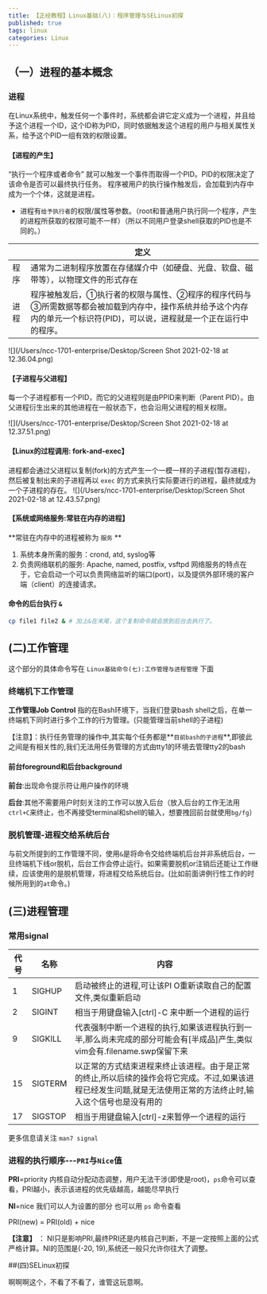 ```yaml
---
title: 【正经教程】Linux基础(八)：程序管理与SELinux初探
published: true
tags: linux
categories: Linux
---
```


## （一）进程的基本概念

### 进程
在Linux系统中，触发任何一个事件时，系统都会讲它定义成为一个进程，并且给予这个进程一个ID，这个ID称为PID，同时依据触发这个进程的用户与相关属性关系，给予这个PID一组有效的权限设置。

#### 【进程的产生】
“执行一个程序或者命令” 就可以触发一个事件而取得一个PID。PID的权限决定了该命令是否可以最终执行任务。
程序被用户的执行操作触发后，会加载到内存中成为一个个体，这就是进程。
- 进程有`给予执行者`的权限/属性等参数。（root和普通用户执行同一个程序，产生的进程所获取的权限可能不一样）（所以不同用户登录shell获取的PID也是不同的。）

  

|      | 定义 |
|---|---|
| 程序 | 通常为二进制程序放置在存储媒介中（如硬盘、光盘、软盘、磁带等），以物理文件的形式存在 |
| 进程 | 程序被触发后，①执行者的权限与属性、②程序的程序代码与③所需数据等都会被加载到内存中，操作系统并给予这个内存内的单元一个标识符(PID)，可以说，进程就是一个正在运行中的程序。 |

![](/Users/ncc-1701-enterprise/Desktop/Screen Shot 2021-02-18 at 12.36.04.png)


#### 【子进程与父进程】

每一个子进程都有一个PID，而它的父进程则是由PPID来判断（Parent PID）。由父进程衍生出来的其他进程在一般状态下，也会沿用父进程的相关权限。

![](/Users/ncc-1701-enterprise/Desktop/Screen Shot 2021-02-18 at 12.37.51.png)


#### 【Linux的过程调用: fork-and-exec】

进程都会通过父进程以复制(fork)的方式产生一个一模一样的子进程(暂存进程)，然后被复制出来的子进程再以 `exec` 的方式来执行实际要进行的进程，最终就成为一个子进程的存在。 
![](/Users/ncc-1701-enterprise/Desktop/Screen Shot 2021-02-18 at 12.43.57.png)

#### 【系统或网络服务:常驻在内存的进程】
**常驻在内存中的进程被称为 `服务` **
1. 系统本身所需的服务：crond, atd, syslog等
2. 负责网络联机的服务:  Apache, named, postfix, vsftpd 网络服务的特点在于，它会启动一个可以负责网络监听的端口(port)，以及提供外部环境的客户端（client）的连接请求。

#### 命令的后台执行 `&`
```bash
cp file1 file2 & # 加上&在末尾，这个复制命令就会放到后台去执行了。
```

## (二)工作管理
这个部分的具体命令写在 `Linux基础命令(七):工作管理与进程管理` 下面

### 终端机下工作管理

**工作管理Job Control** 指的在Bash环境下，当我们登录bash shell之后，在单一终端机下同时进行多个工作的行为管理。(只能管理当前shell的子进程)

【注意】：执行任务管理的操作中,其实每个任务都是**`目前bash的子进程`**,即彼此之间是有相关性的,我们无法用任务管理的方式由tty1的环境去管理tty2的bash

#### 前台foreground和后台background

**前台**:出现命令提示符让用户操作的环境

**后台**:其他不需要用户时刻关注的工作可以放入后台（放入后台的工作无法用`ctrl+C`来终止，也不再接受terminal和shell的输入，想要拽回前台就使用`bg/fg`）

### 脱机管理-进程交给系统后台
与前文所提到的工作管理不同，使用`&`是将命令交给终端机后台并非系统后台，一旦终端机下线or脱机，后台工作会停止运行。如果需要脱机or注销后还能让工作继续，应该使用的是脱机管理，将进程交给系统后台。(比如前面讲例行性工作的时候所用到的`at`命令。)

## (三)进程管理
### 常用signal

| 代号 | 名称    | 内容                                                         |
| ---- | ------- | ------------------------------------------------------------ |
| 1    | SIGHUP  | 启动被终止的进程,可让该PI O重新读取自己的配置文件,类似重新启动 |
| 2    | SIGINT  | 相当于用键盘输入[ctrl]-C 来中断一个进程的运行                |
| 9    | SIGKILL | 代表强制中断一个进程的执行,如果该进程执行到一半,那么尚未完成的部分可能会有[半成品]产生,类似vim会有.filename.swp保留下来 |
| 15   | SIGTERM | 以正常的方式结束进程来终止该进程。由于是正常的终止,所以后续的操作会将它完成。不过,如果该进程已经发生问题,就是无法使用正常的方法终止时,输入这个信号也是没有用的 |
| 17   | SIGSTOP | 相当于用键盘输入[ctrl]-z来暂停一个进程的运行                 |

更多信息请关注 `man7 signal`


### 进程的执行顺序---`PRI`与`Nice`值

**PRI**=priority 内核自动分配动态调整，用户无法干涉(即使是root)，`ps`命令可以查看，PRI越小，表示该进程的优先级越高，越能尽早执行

**NI**=nice 我们可以人为设置的部分 也可以用 `ps` 命令查看

PRI(new) = PRI(old) + nice

**【注意】** ： NI只是影响PRI,最终PRI还是内核自己判断，不是一定按照上面的公式严格计算。NI的范围是(-20, 19),系统还一般只允许你往大了调整。

##(四)SELinux初探

啊啊啊这个，不看了不看了，谁管这玩意啊。


